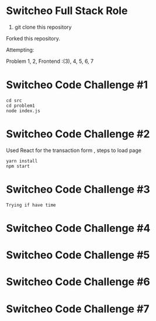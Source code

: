 # Switcheo Full Stack Role

1. git clone this repository

Forked this repository.

Attempting:

Problem 1, 2, Frontend :(3), 4, 5, 6, 7

# Switcheo Code Challenge #1

    cd src
    cd problem1
    node index.js

# Switcheo Code Challenge #2

Used React for the transaction form , steps to load page

    yarn install
    npm start

# Switcheo Code Challenge #3

    Trying if have time

# Switcheo Code Challenge #4

# Switcheo Code Challenge #5

# Switcheo Code Challenge #6

# Switcheo Code Challenge #7
